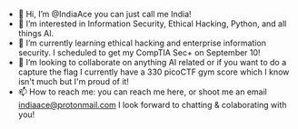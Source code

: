 - 👋 Hi, I’m @IndiaAce you can just call me India! 
- 👀 I’m interested in Information Security, Ethical Hacking, Python, and all things AI. 
- 🌱 I’m currently learning ethical hacking and enterprise information security. I scheduled to get my CompTIA Sec+ on September 10! 
- 💞️ I’m looking to collaborate on anything AI related or if you want to do a capture the flag I currently have a 330 picoCTF gym score which I know isn't much but I'm proud of it! 
- 📫 How to reach me: you can reach me here, or shoot me an email indiaace@protonmail.com I look forward to chatting & colaborating with you!

<!---
IndiaAce/IndiaAce is a ✨ special ✨ repository because its `README.md` (this file) appears on your GitHub profile.
You can click the Preview link to take a look at your changes.
--->
